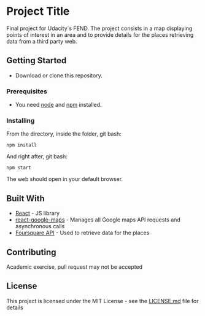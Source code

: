 # Project Title

Final project for Udacity´s FEND. The project consists in a map displaying points of interest in an area and to provide details for the places retrieving data from a third party web.

## Getting Started

- Download or clone this repository. 

### Prerequisites
- You need [node](https://nodejs.org/en/) and [npm](https://www.npmjs.com/) installed.


### Installing

From the directory, inside the folder, git bash:
```
npm install
```
And right after, git bash:
```
npm start
```
The web should open in your default browser.

## Built With

* [React](https://reactjs.org/) - JS library
* [react-google-maps](https://github.com/tomchentw/react-google-maps) - Manages all Google maps API requests and asynchronous calls
* [Foursquare API](https://developer.foursquare.com/) - Used to retrieve data for the places

## Contributing

Academic exercise, pull request may not be accepted

## License

This project is licensed under the MIT License - see the [LICENSE.md](LICENSE.md) file for details
